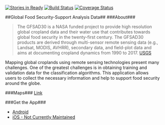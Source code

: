[![Stories in Ready](https://badge.waffle.io/justinwp/croplands.png?label=ready&title=Ready)](https://waffle.io/justinwp/croplands)
[![Build Status](https://travis-ci.org/justinwp/croplands-mobile.svg)](https://travis-ci.org/justinwp/croplands-mobile) [![Coverage Status](https://coveralls.io/repos/justinwp/croplands-mobile/badge.svg)](https://coveralls.io/r/justinwp/croplands-mobile) 


##Global Food Security-Support Analysis Data##
###About###
>The GFSAD30 is a NASA funded project to provide high resolution global cropland data and their water use that contributes towards global food security in the twenty-first century. The GFSAD30 products are derived through multi-sensor remote sensing data (e.g., Landsat, MODIS, AVHRR), secondary data, and field-plot data and aims at documenting cropland dynamics from 1990 to 2017. [USGS](http://geography.wr.usgs.gov/science/croplands/)

Mapping global croplands using remote sensing technologies present many challenges. One of the greatest challenges is in obtaining training and validation data for the classification algorithms. This application allows users to collect the necessary information and help to support food security around the globe.

###Maps###
[Link](https://croplands.org)

###Get the App###
- [Android](https://play.google.com/store/apps/details?id=com.ionicframework.croplandsmobile194689)
- [iOS - Not Currently Maintained](https://itunes.apple.com/us/app/global-croplands/id983733201?mt=8)
